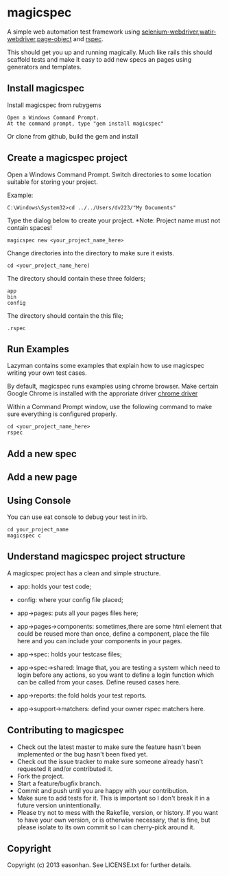 magicspec
=====================

A simple web automation test framework using [selenium-webdriver](http://docs.seleniumhq.org/projects/webdriver/),[watir-webdriver](https://github.com/watir/watir-webdriver),[page-object](https://github.com/cheezy/page-object) and [rspec](https://github.com/rspec/rspec). 

This should get you up and running magically.  Much like rails this should scaffold tests and make it easy to add new specs an pages using generators and templates.

Install magicspec
---------------
Install magicspec from rubygems

	Open a Windows Command Prompt.
	At the command prompt, type "gem install magicspec"

Or clone from github, build the gem and install 

Create a magicspec project 
------------------------
Open a Windows Command Prompt. Switch directories to some location suitable for storing your project. 

Example:

	C:\Windows\System32>cd ../../Users/dv223/"My Documents"


Type the dialog below to create your project.
*Note: Project name must not contain spaces!

	magicspec new <your_project_name_here>	

Change directories into the directory to make sure it exists.


	cd <your_project_name_here)

The directory should contain these three folders;

	app
	bin
	config

The directory should contain the this file;

	.rspec

Run Examples
------------

Lazyman contains some examples that explain how to use magicspec writing your own test cases.

By default, magicspec runs examples using chrome browser. Make certain Google Chrome is installed with the approriate driver [chrome driver](http://code.google.com/p/chromedriver/downloads/list)

Within a Command Prompt window, use the following command to make sure everything is configured properly.

	cd <your_project_name_here>
	rspec

Add a new spec
------------

Add a new page
------------

Using Console
-------------
You can use eat console to debug your test in irb.

	cd your_project_name
	magicspec c

Understand magicspec project structure
------------------------------------

A magicspec project has a clean and simple structure. 

* app: holds your test code;
* config: where your config file placed;

* app->pages: puts all your pages files here;
* app->pages->components: sometimes,there are some html element that could be reused more than once, define a component, place the file here and you can include your components in your pages.

* app->spec: holds your testcase files;
* app->spec->shared: Image that, you are testing a system which need to login before any actions, so you want to define a login function which can be called from your cases. Define reused cases here.

* app->reports: the fold holds your test reports.

* app->support->matchers: defind your owner rspec matchers here.


Contributing to magicspec
-----------------------
 
* Check out the latest master to make sure the feature hasn't been implemented or the bug hasn't been fixed yet.
* Check out the issue tracker to make sure someone already hasn't requested it and/or contributed it.
* Fork the project.
* Start a feature/bugfix branch.
* Commit and push until you are happy with your contribution.
* Make sure to add tests for it. This is important so I don't break it in a future version unintentionally.
* Please try not to mess with the Rakefile, version, or history. If you want to have your own version, or is otherwise necessary, that is fine, but please isolate to its own commit so I can cherry-pick around it.

Copyright
---------

Copyright (c) 2013 easonhan. See LICENSE.txt for
further details.

